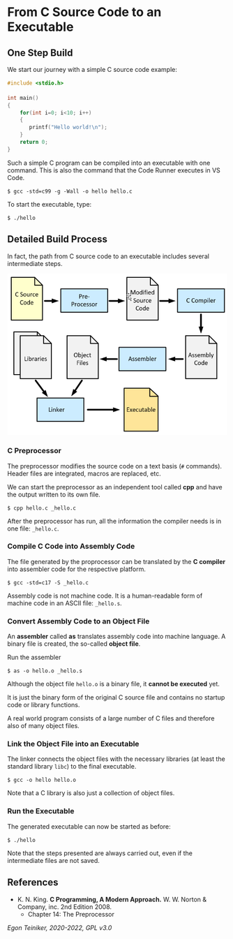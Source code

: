 # From C Source Code to an Executable

## One Step Build 

We start our journey with a simple C source code example:
```C
#include <stdio.h>
 
int main()
{
    for(int i=0; i<10; i++)
    {
       printf("Hello world!\n");
    }
    return 0;
}
```

Such a simple C program can be compiled into an executable with one command.
This is also the command that the Code Runner executes in VS Code.

```
$ gcc -std=c99 -g -Wall -o hello hello.c
```

To start the executable, type:
```
$ ./hello
```


## Detailed Build Process 

In fact, the path from C source code to an executable includes several intermediate steps.

![C Build Process](C-Build-Process.png)

### C Preprocessor
The preprocessor modifies the source code on a text basis (`#` commands). Header files are integrated, macros are replaced, etc.

We can start the preprocessor as an independent tool called **cpp** and have the output written to its own file.

```
$ cpp hello.c _hello.c 
```

After the preprocessor has run, all the information the compiler needs is in one file: `_hello.c`.


### Compile C Code into Assembly Code

The file generated by the proprocessor can be translated by the **C compiler** into assembler code for the respective platform.

```
$ gcc -std=c17 -S _hello.c
```

Assembly code is not machine code. It is a human-readable form of machine code in an ASCII file: `_hello.s`.


### Convert Assembly Code to an Object File

An **assembler** called **as** translates assembly code into machine language. 
A binary file is created, the so-called **object file**.

Run the assembler
```
$ as -o hello.o _hello.s
```

Although the object file `hello.o` is a binary file, it **cannot be executed** yet. 

It is just the binary form of the original C source file and contains 
no startup code or library functions.

A real world program consists of a large number of C files and therefore 
also of many object files.

### Link the Object File into an Executable

The linker connects the object files with the necessary libraries 
(at least the standard library `libc`) to the final executable.

```
$ gcc -o hello hello.o
```

Note that a C library is also just a collection of object files.


### Run the Executable

The generated executable can now be started as before:

```
$ ./hello 
```

Note that the steps presented are always carried out, even if the intermediate files are not saved.

## References

* K. N. King. **C Programming, A Modern Approach.** W. W. Norton & Company, inc. 2nd Edition 2008. 
    * Chapter 14: The Preprocessor

*Egon Teiniker, 2020-2022, GPL v3.0*
